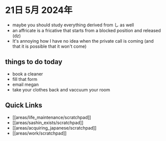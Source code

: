 # 21日 5月 2024年
- maybe you should study everything derived from し as well
- an affricate is a fricative that starts from a blocked position and released (dz)
- It's annoying how I have no idea when the private call is coming (and that it is possible that it won't come)

## things to do today
- book a cleaner
- fill that form
- email megan
- take your clothes back and vaccuum your room



## Quick Links
- [[areas/life_maintenance/scratchpad]]
- [[areas/sashin_exists/scratchpad]]
- [[areas/acquiring_japanese/scratchpad]]
- [[areas/work/scratchpad]]
